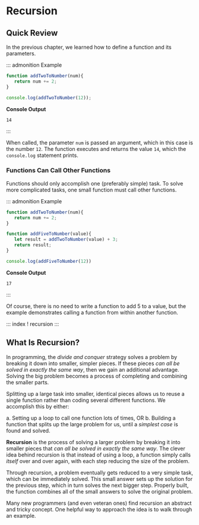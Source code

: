 # Recursion

## Quick Review

In the previous chapter, we learned how to define a function and its
parameters.

::: admonition
Example

``` js
function addTwoToNumber(num){
   return num += 2;
}

console.log(addTwoToNumber(12));
```

**Console Output**

    14
:::

When called, the parameter `num` is passed an argument, which in this
case is the number `12`. The function executes and returns the value
`14`, which the `console.log` statement prints.

### Functions Can Call Other Functions

Functions should only accomplish one (preferably simple) task. To solve
more complicated tasks, one small function must call other functions.

::: admonition
Example

``` js
function addTwoToNumber(num){
   return num += 2;
}

function addFiveToNumber(value){
   let result = addTwoToNumber(value) + 3;
   return result;
}

console.log(addFiveToNumber(12))
```

**Console Output**

    17
:::

Of course, there is no need to write a function to add 5 to a value, but
the example demonstrates calling a function from within another
function.

::: index
! recursion
:::

## What Is Recursion?

In programming, the *divide and conquer* strategy solves a problem by
breaking it down into smaller, simpler pieces. If these pieces *can all
be solved in exactly the same way*, then we gain an additional
advantage. Solving the big problem becomes a process of completing and
combining the smaller parts.

Splitting up a large task into smaller, identical pieces allows us to
reuse a single function rather than coding several different functions.
We accomplish this by either:

a.  Setting up a loop to call one function lots of times, OR
b.  Building a function that splits up the large problem for us, until a
    *simplest case* is found and solved.

**Recursion** is the process of solving a larger problem by breaking it
into smaller pieces that *can all be solved in exactly the same way*.
The clever idea behind recursion is that instead of using a loop, a
function simply calls *itself* over and over again, with each step
reducing the size of the problem.

Through recursion, a problem eventually gets reduced to a very simple
task, which can be immediately solved. This small answer sets up the
solution for the previous step, which in turn solves the next bigger
step. Properly built, the function combines all of the small answers to
solve the original problem.

Many new programmers (and even veteran ones) find recursion an abstract
and tricky concept. One helpful way to approach the idea is to walk
through an example.

